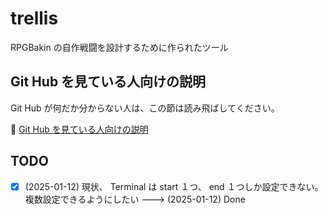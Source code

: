 # trellis

RPGBakin の自作戦闘を設計するために作られたツール


## Git Hub を見ている人向けの説明

Git Hub が何だか分からない人は、この節は読み飛ばしてください。  

📖 [Git Hub を見ている人向けの説明](./docs_dev/from_git_hub.md)  


## TODO

* [x] (2025-01-12) 現状、 Terminal は start １つ、 end １つしか設定できない。複数設定できるようにしたい ---> (2025-01-12) Done
